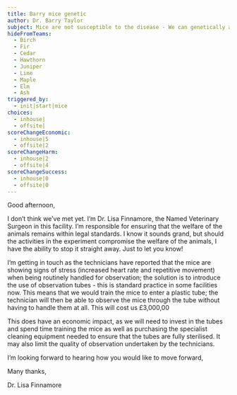 ```yaml
---
title: Barry mice genetic
author: Dr. Barry Taylor
subject: Mice are not susceptible to the disease - We can genetically alter them
hideFromTeams:
  - Birch
  - Fir
  - Cedar
  - Hawthorn
  - Juniper
  - Lime
  - Maple
  - Elm
  - Ash
triggered_by:
  - init|start|mice
choices:
  - inhouse|
  - offsite|
scoreChangeEconomic:
  - inhouse|5
  - offsite|2
scoreChangeHarm:
  - inhouse|2
  - offsite|4
scoreChangeSuccess:
  - inhouse|0
  - offsite|0
---
```


Good afternoon,

I don’t think we’ve met yet. I’m Dr. Lisa Finnamore, the Named Veterinary Surgeon in this facility. I’m responsible for ensuring that the welfare of the animals remains within legal standards. I know it sounds grand, but should the activities in the experiment compromise the welfare of the animals, I have the ability to stop it straight away. Just to let you know!

I’m getting in touch as the technicians have reported that the mice are showing signs of stress (increased heart rate and repetitive movement) when being routinely handled for observation; the solution is to introduce the use of observation tubes - this is standard practice in some facilities now. This means that we would train the mice to enter a plastic tube; the technician will then be able to observe the mice through the tube without having to handle them at all. This will cost us £3,000,00

This does have an economic impact, as we will need to invest in the tubes and spend time training the mice as well as purchasing the specialist cleaning equipment needed to ensure that the tubes are fully sterilised. It may also limit the quality of observation undertaken by the technicians.

I’m looking forward to hearing how you would like to move forward,

Many thanks,

Dr. Lisa Finnamore
